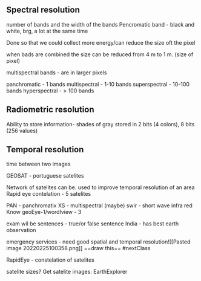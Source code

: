 ## Spectral resolution
number of bands and the width of the bands
Pencromatic band - black and white, brg, a lot at the same time

Done so that we could collect more energy/can reduce the size oft the pixel

when bads are combined the size can be reduced from 4 m to 1 m. (size of pixel)

multispectral bands - are in larger pixels

panchromatic - 1 bands
multispectral - 1-10 bands
superspectral - 10-100 bands
hyperspectral - > 100 bands

## Radiometric resolution
Ability to store information- shades of gray stored in 2 bits (4 colors), 8 bits (256 values)

## Temporal resolution
time between two images

GEOSAT - portuguese satelites


Network of satelites can be. used to improve temporal resolution of an area
Rapid eye contelation - 5 satelites

PAN - panchromatix
XS -  multispectral (maybe)
swir - short wave infra red
Know geoEye-1/wordlview - 3

exam wil be sentences - true/or false sentence
 India - has best earth observation

 emergency services - need good spatial and temporal resolution![[Pasted image 20220225100358.png]]
 ==draw this== #nextClass 

 RapidEye - constelation of satelites

satelite sizes?
Get satelite images:
 EarthExplorer